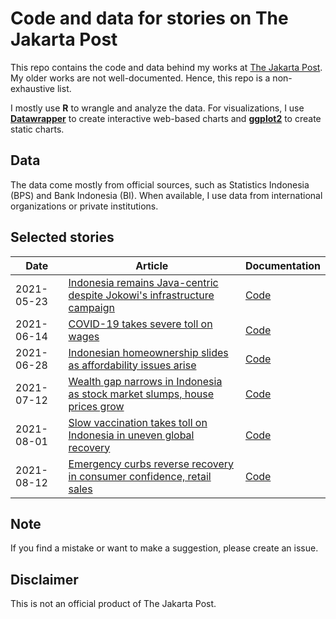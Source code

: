 # Code and data for stories on The Jakarta Post

This repo contains the code and data behind my works at [The Jakarta Post](https://thejakartapost.com). My older works are not well-documented. Hence, this repo is a non-exhaustive list.

I mostly use **R** to wrangle and analyze the data. For visualizations, I use [**Datawrapper**](https://www.datawrapper.de/) to create interactive web-based charts and [**ggplot2**](https://ggplot2.tidyverse.org/) to create static charts.


## Data

The data come mostly from official sources, such as Statistics Indonesia (BPS) and Bank Indonesia (BI). When available, I use data from international organizations or private institutions.


## Selected stories

Date | Article | Documentation |  
------ | --------- | ------- |  
2021-05-23 | [Indonesia remains Java-centric despite Jokowi's infrastructure campaign](https://www.thejakartapost.com/news/2021/05/23/indonesia-remains-java-centric-despite-jokowis-infrastructure-campaign.html) | [Code](/20210523_population-distribution) |  
2021-06-14 | [COVID-19 takes severe toll on wages](https://www.thejakartapost.com/news/2021/06/14/covid-19-takes-severe-toll-on-wages.html) | [Code](/20210614_wages) |  
2021-06-28 | [Indonesian homeownership slides as affordability issues arise](https://www.thejakartapost.com/news/2021/06/28/indonesian-homeownership-slides-as-affordability-issues-arise.html) | [Code](/20210623_housing) |  
2021-07-12 | [Wealth gap narrows in Indonesia as stock market slumps, house prices grow](https://www.thejakartapost.com/news/2021/07/12/wealth-gap-narrows-in-indonesia-as-stock-market-slumps-house-prices-grow.html) | [Code](/20210708_wealth-inequality) |  
2021-08-01 | [Slow vaccination takes toll on Indonesia in uneven global recovery](https://www.thejakartapost.com/news/2021/08/01/slow-vaccination-takes-toll-on-indonesia-in-uneven-global-recovery.html) | [Code](/20210729_lopsided-recovery) |  
2021-08-12 | [Emergency curbs reverse recovery in consumer confidence, retail sales](https://www.thejakartapost.com/news/2021/08/12/emergency-curbs-reverse-recovery-in-consumer-confidence-retail-sales.html) | [Code](/20210811_emergency-curb-impact) |  


## Note

If you find a mistake or want to make a suggestion, please create an issue.


## Disclaimer

This is not an official product of The Jakarta Post.
